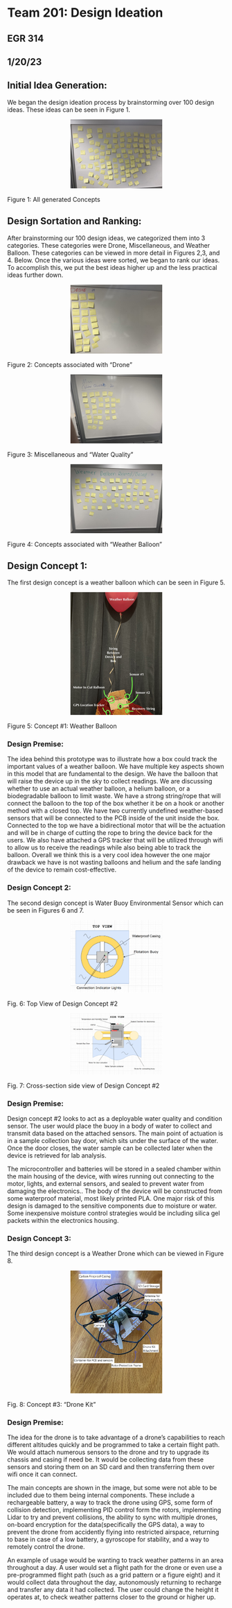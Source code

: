# Team 201: Design Ideation
## EGR 314 
## 1/20/23

## Initial Idea Generation:

We began the design ideation process by brainstorming over 100 design ideas. These ideas can be seen in Figure 1.

<figure class="image">  

<div style="text-align: center">  

<img src="media/100Concpets.jpg" width="50%"><br>  

</div>

</figure>
Figure 1: All generated Concepts


## Design Sortation and Ranking:

After brainstorming our 100 design ideas, we categorized them into 3 categories. These categories were Drone, Miscellaneous, and Weather Balloon. These categories can be viewed in more detail in Figures 2,3, and 4. Below. Once the various ideas were sorted, we began to rank our ideas. To accomplish this, we put the best ideas higher up and the less practical ideas further down.  

<figure class="image">  

<div style="text-align: center">  

<img src="media/DroneConcepts.jpg" width="50%"><br>  

</div>

</figure>
Figure 2: Concepts associated with “Drone”




<figure class="image">  

<div style="text-align: center">  

<img src="media/MiscConcepts.jpg" width="50%"><br>  

</div>

</figure>
Figure 3: Miscellaneous and “Water Quality”




<figure class="image">  

<div style="text-align: center">  

<img src="media/WeatherBalloonConcepts.jpg" width="50%"><br>  

</div>

</figure>
Figure 4: Concepts associated with “Weather Balloon”



## Design Concept 1:

The first design concept is a weather balloon which can be seen in Figure 5.

<figure class="image">  

<div style="text-align: center">  

<img src="media/WeatherBalloonMockup.jpg" width="50%"><br>  

</div>

</figure>
Figure 5: Concept #1: Weather Balloon 

### Design Premise:

The idea behind this prototype was to illustrate how a box could track the important values of a weather balloon. We have multiple key aspects shown in this model that are fundamental to the design. We have the balloon that will raise the device up in the sky to collect readings. We are discussing whether to use an actual weather balloon, a helium balloon, or a biodegradable balloon to limit waste. We have a strong string/rope that will connect the balloon to the top of the box whether it be on a hook or another method with a closed top. We have two currently undefined weather-based sensors that will be connected to the PCB inside of the unit inside the box. Connected to the top we have a bidirectional motor that will be the actuation and will be in charge of cutting the rope to bring the device back for the users. We also have attached a GPS tracker that will be utilized through wifi to allow us to receive the readings while also being able to track the balloon. Overall we think this is a very cool idea however the one major drawback we have is not wasting balloons and helium and the safe landing of the device to remain cost-effective.

### Design Concept 2:
The second design concept is Water Buoy Environmental Sensor which can be seen in Figures 6 and 7. 

<figure class="image">  

<div style="text-align: center">  

<img src="media/BuoyConceptA.png" width="50%"><br>  

</div>

</figure>
Fig. 6: Top View of Design Concept #2


<figure class="image">  

<div style="text-align: center">  

<img src="media/BuoyConceptB.png" width="50%"><br>  

</div>

</figure>
Fig. 7: Cross-section side view of Design Concept #2 

### Design Premise:

Design concept #2 looks to act as a deployable water quality  and condition sensor. The user would place the buoy in a body of water to collect and transmit data based on the attached sensors. The main point of actuation is in a sample collection bay door, which sits under the surface of the water. Once the door closes, the water sample can be collected later when the device is retrieved for lab analysis.

The microcontroller and batteries will be stored in a sealed chamber within the main housing of the device, with wires running out connecting to the motor, lights, and external sensors, and sealed to prevent water from damaging the electronics.. The body of the device will be constructed from some waterproof material, most likely printed PLA. One major risk of this design is damaged to the sensitive components due to moisture or water. Some inexpensive moisture control strategies would be including silica gel packets within the electronics housing. 

### Design Concept 3:

The third design concept is a Weather Drone which can be viewed in Figure 8.

<figure class="image">  

<div style="text-align: center">  

<img src="media/DroneMockup.jpg" width="50%"><br>  

</div>

</figure>
Fig. 8: Concept #3: “Drone Kit”


### Design Premise:

The idea for the drone is to take advantage of a drone’s capabilities to reach different altitudes quickly and be programmed to take a certain flight path. We would attach numerous sensors to the drone and try to upgrade its chassis and casing if need be. It would be collecting data from these sensors and storing them on an SD card and then transferring them over wifi once it can connect. 

The main concepts are shown in the image, but some were not able to be included due to them being internal components. These include a rechargeable battery, a way to track the drone using GPS, some form of collision detection, implementing PID control form the rotors, implementing Lidar to try and prevent collisions, the ability to sync with multiple drones, on-board encryption for the data(specifically the GPS data), a way to prevent the drone from accidently flying into restricted airspace, returning to base in case of a low battery, a gyroscope for stability, and a way to remotely control the drone. 

An example of usage would be wanting to track weather patterns in an area throughout a day. A user would set a flight path for the drone or even use a pre-programmed flight path (such as a grid pattern or a figure eight) and it would collect data throughout the day, autonomously returning to recharge and transfer any data it had collected. The user could change the height it operates at, to check weather patterns closer to the ground or higher up. 

